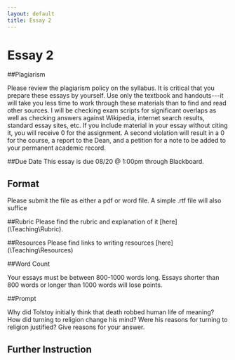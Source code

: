 ```yaml
---
layout: default
title: Essay 2
---
```


# Essay 2 #

##Plagiarism

Please review the plagiarism policy on the syllabus. It is critical that you prepare these essays by yourself. Use only the textbook and handouts---it will take you less time to work through these materials than to find and read other sources. I will be checking exam scripts for significant overlaps as well as checking answers against Wikipedia, internet search results, standard essay sites, etc. If you include material in your essay without citing it, you will receive 0 for the assignment. A second violation will result in a 0 for the course, a report to the Dean, and a petition for a note to be added to your permanent academic record. 

##Due Date
This essay is due 08/20 @ 1:00pm through Blackboard. 

## Format
Please submit the file as either a pdf or word file. A simple .rtf file will also suffice

##Rubric
Please find the rubric and explanation of it [here](\Teaching\Rubric\).

##Resources
Please find links to writing resources [here](\Teaching\Resources\)

##Word Count

Your essays must be between 800-1000 words long. Essays shorter than 800 words or longer than 1000 words will lose points. 

##Prompt 


Why did Tolstoy initially think that death robbed human life of meaning? How did turning to religion change his mind? Were his reasons for turning to religion justified? Give reasons for your answer.

## Further Instruction